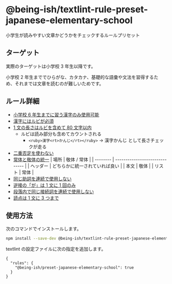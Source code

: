 # @being-ish/textlint-rule-preset-japanese-elementary-school

小学生が読みやすい文章かどうかをチェックするルールプリセット

## ターゲット

実際のターゲットは小学校 3 年生以降です。

小学校 2 年生まででひらがな、カタカナ、基礎的な語彙や文法を習得するため、それまでは文章を読むのが難しいためです。

## ルール詳細

- [小学校 6 年生までに習う漢字のみ使用可能](/packages/textlint-rule-japanese-elementary-school-kanji/)
- [漢字にはルビが必須](/packages/textlint-rule-kanji-needs-ruby/)
- [1 文の長さはルビを含めて 80 文字以内](https://github.com/textlint-rule/textlint-rule-sentence-length)
  - ルビは読み部分も含めてカウントされる
    - `<ruby>漢字<rt>かんじ</rt></ruby>` -> 漢字かんじ として長さチェックが走る
- [二重否定を使わない](https://github.com/textlint-ja/textlint-rule-no-double-negative-ja)
- [常体と敬体の統一](https://github.com/textlint-ja/textlint-rule-no-mix-dearu-desumasu)
  | 場所 | 敬体 / 常体 |
  | -------- | ------------------------------ |
  | ヘッダー | どちらかに統一されていれば良い |
  | 本文 | 敬体 |
  | リスト | 常体 |
- [同じ助詞を連続で使用しない](https://github.com/textlint-ja/textlint-rule-no-doubled-joshi)
- [逆接の「が」は 1 文に 1 回のみ](https://github.com/textlint-ja/textlint-rule-no-doubled-conjunctive-particle-ga)
- [段落内で同じ接続詞を連続で使用しない](https://github.com/textlint-ja/textlint-rule-no-doubled-conjunction)
- [読点は 1 文に 3 つまで](https://github.com/textlint-ja/textlint-rule-max-ten)

## 使用方法

次のコマンドでインストールします。

```sh
npm install --save-dev @being-ish/textlint-rule-preset-japanese-elementary-school
```

textlint の設定ファイルに次の指定を追加します。

```json:.textlintrc
{
  "rules": {
    "@being-ish/preset-japanese-elementary-school": true
  }
}
```
